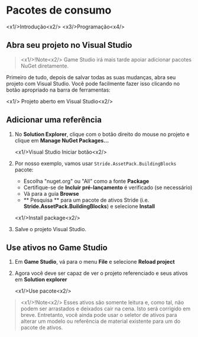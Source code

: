 # Pacotes de consumo

<x1\/>Introdução<x2\/>
<x3\/>Programação<x4\/>

## Abra seu projeto no Visual Studio

> <x1\/>!Note<x2\/>
> Game Studio irá mais tarde apoiar adicionar pacotes NuGet diretamente.

Primeiro de tudo, depois de salvar todas as suas mudanças, abra seu projeto com Visual Studio. Você pode facilmente fazer isso clicando no botão apropriado na barra de ferramentas:

<x1\/> Projeto aberto em Visual Studio<x2\/>

## Adicionar uma referência

1. No **Solution Explorer**, clique com o botão direito do mouse no projeto e clique em **Manage NuGet Packages...**

   <x1\/>Visual Studio Iniciar botão<x2\/>

2. Por nosso exemplo, vamos usar `Stride.AssetPack.BuildingBlocks` pacote:
   * Escolha "nuget.org" ou "All" como a fonte **Package**
   * Certifique-se de **Incluir pré-lançamento** é verificado (se necessário)
   * Vá para a guia **Browse**
   * ** Pesquisa ** para um pacote de ativos Stride (i.e. **Stride.AssetPack.BuildingBlocks**) e selecione **Install**

   <x1\/>Install package<x2\/>

3. Salve o projeto Visual Studio.

## Use ativos no Game Studio

1. Em **Game Studio**, vá para o menu **File** e selecione **Reload project**

2. Agora você deve ser capaz de ver o projeto referenciado e seus ativos em **Solution explorer**

   <x1\/>Use pacote<x2\/>

> <x1\/>!Note<x2\/>
> Esses ativos são somente leitura e, como tal, não podem ser arrastados e deixados cair na cena. Isto será corrigido em breve.
> Entretanto, você ainda pode usar o seletor de ativos para alterar um modelo ou referência de material existente para um do pacote de ativos.